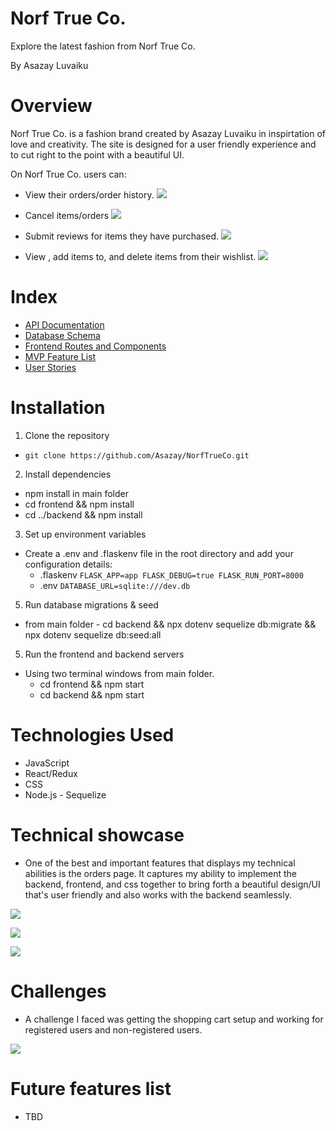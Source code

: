 # Norf True Co.

Explore the latest fashion from Norf True Co.

By Asazay Luvaiku

# Overview

Norf True Co. is a fashion brand created by Asazay Luvaiku in inspirtation of love and creativity. The site is designed for a user friendly experience and to cut right to the point with a beautiful UI.

On Norf True Co. users can:

* View their orders/order history.
![](https://capstone-project-bucket.s3.us-east-2.amazonaws.com/readme-images/Orders-readme.png)

* Cancel items/orders
![](https://capstone-project-bucket.s3.us-east-2.amazonaws.com/readme-images/cancel-order-readme.png)

* Submit reviews for items they have purchased.
![](https://capstone-project-bucket.s3.us-east-2.amazonaws.com/readme-images/submit-reviews-readme.png)

* View , add items to, and delete items from their wishlist.
![](https://capstone-project-bucket.s3.us-east-2.amazonaws.com/readme-images/wishlist-readme.png)

# Index

- [API Documentation](https://github.com/Asazay/NorfTrueCo/wiki/API-Routes)
- [Database Schema](https://github.com/Asazay/NorfTrueCo/wiki/Database-Schema)
- [Frontend Routes and Components](https://github.com/Asazay/NorfTrueCo/wiki/API-Routes)
- [MVP Feature List](https://github.com/Asazay/NorfTrueCo/wiki/MVP-Feature-List)
- [User Stories](https://github.com/Asazay/NorfTrueCo/wiki/User-Stories)

# Installation
1. Clone the repository
* `git clone https://github.com/Asazay/NorfTrueCo.git`

2. Install dependencies
  * npm install in main folder
  * cd frontend && npm install
  * cd ../backend && npm install

3. Set up environment variables
* Create a .env and .flaskenv file in the root directory and add your configuration details:
   * .flaskenv `FLASK_APP=app
FLASK_DEBUG=true
FLASK_RUN_PORT=8000
`
   * .env `DATABASE_URL=sqlite:///dev.db`

5. Run database migrations & seed
 * from main folder - cd backend && npx dotenv sequelize db:migrate && npx dotenv sequelize db:seed:all

5. Run the frontend and backend servers
* Using two terminal windows from main folder.
  * cd frontend && npm start
  * cd backend && npm start

# Technologies Used

- JavaScript
- React/Redux
- CSS
- Node.js - Sequelize

# Technical showcase
 * One of the best and important features that displays my technical abilities is the orders page. It captures my ability to implement the backend, frontend, and css together to bring forth a beautiful design/UI that's user friendly and also works with the backend seamlessly.

   
![](https://capstone-project-bucket.s3.us-east-2.amazonaws.com/readme-images/Orders-readme.png)

![](https://capstone-project-bucket.s3.us-east-2.amazonaws.com/readme-images/orderpage-readme.png)

![](https://capstone-project-bucket.s3.us-east-2.amazonaws.com/readme-images/orderspagetile-readme.png)

# Challenges

  * A challenge I faced was getting the shopping cart setup and working for registered users and non-registered users.
    
![](https://capstone-project-bucket.s3.us-east-2.amazonaws.com/readme-images/shoppingcart-readme.png)

# Future features list

* TBD
